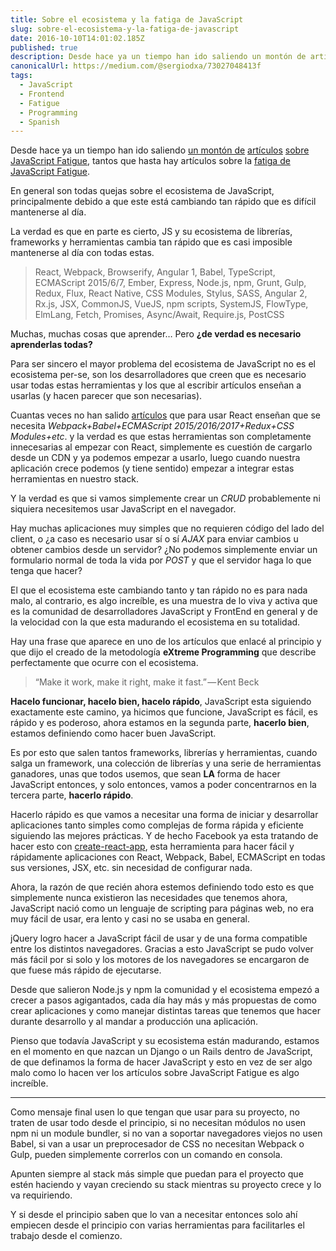 ```yaml
---
title: Sobre el ecosistema y la fatiga de JavaScript
slug: sobre-el-ecosistema-y-la-fatiga-de-javascript
date: 2016-10-10T14:01:02.185Z
published: true
description: Desde hace ya un tiempo han ido saliendo un montón de artículos sobre JS Fatigue, tantos que hasta hay artículos sobre la fatiga de esta.
canonicalUrl: https://medium.com/@sergiodxa/73027048413f
tags:
  - JavaScript
  - Frontend
  - Fatigue
  - Programming
  - Spanish
---
```


Desde hace ya un tiempo han ido saliendo [un montón de](https://hackernoon.com/how-it-feels-to-learn-javascript-in-2016-d3a717dd577f) [artículos](http://thefullstack.xyz/javascript-fatigue/) [sobre](https://segment.com/blog/the-deep-roots-of-js-fatigue/) [JavaScript Fatigue](https://medium.com/@ericclemmons/javascript-fatigue-48d4011b6fc4#.elafgu3z8), tantos que hasta hay artículos sobre la [fatiga de](http://www.2ality.com/2016/02/js-fatigue-fatigue.html) [JavaScript Fatigue](https://medium.freecodecamp.com/javascript-fatigue-fatigue-66ffb619f6ce#.yiv2p54ox).

En general son todas quejas sobre el ecosistema de JavaScript, principalmente debido a que este está cambiando tan rápido que es difícil mantenerse al día.

La verdad es que en parte es cierto, JS y su ecosistema de librerías, frameworks y herramientas cambia tan rápido que es casi imposible mantenerse al día con todas estas.

> React, Webpack, Browserify, Angular 1, Babel, TypeScript, ECMAScript 2015/6/7, Ember, Express, Node.js, npm, Grunt, Gulp, Redux, Flux, React Native, CSS Modules, Stylus, SASS, Angular 2, Rx.js, JSX, CommonJS, VueJS, npm scripts, SystemJS, FlowType, ElmLang, Fetch, Promises, Async/Await, Require.js, PostCSS

Muchas, muchas cosas que aprender… Pero **¿de verdad es necesario aprenderlas todas?**

Para ser sincero el mayor problema del ecosistema de JavaScript no es el ecosistema per-se, son los desarrolladores que creen que es necesario usar todas estas herramientas y los que al escribir artículos enseñan a usarlas (y hacen parecer que son necesarias).

Cuantas veces no han salido [artículos](https://medium.com/@zacharykuhn/a-gentle-intro-to-react-part-1-82ef6b16973c#.826p51mo2) que para usar React enseñan que se necesita _Webpack+Babel+ECMAScript 2015/2016/2017+Redux+CSS Modules+etc_. y la verdad es que estas herramientas son completamente innecesarias al empezar con React, simplemente es cuestión de cargarlo desde un CDN y ya podemos empezar a usarlo, luego cuando nuestra aplicación crece podemos (y tiene sentido) empezar a integrar estas herramientas en nuestro stack.

Y la verdad es que si vamos simplemente crear un _CRUD_ probablemente ni siquiera necesitemos usar JavaScript en el navegador.

Hay muchas aplicaciones muy simples que no requieren código del lado del client, o ¿a caso es necesario usar sí o sí _AJAX_ para enviar cambios u obtener cambios desde un servidor? ¿No podemos simplemente enviar un formulario normal de toda la vida por _POST_ y que el servidor haga lo que tenga que hacer?

El que el ecosistema este cambiando tanto y tan rápido no es para nada malo, al contrario, es algo increíble, es una muestra de lo viva y activa que es la comunidad de desarrolladores JavaScript y FrontEnd en general y de la velocidad con la que esta madurando el ecosistema en su totalidad.

Hay una frase que aparece en uno de los artículos que enlacé al principio y que dijo el creado de la metodología **eXtreme Programming** que describe perfectamente que ocurre con el ecosistema.

> “Make it work, make it right, make it fast.” — Kent Beck

**Hacelo funcionar, hacelo bien, hacelo rápido**, JavaScript esta siguiendo exactamente este camino, ya hicimos que funcione, JavaScript es fácil, es rápido y es poderoso, ahora estamos en la segunda parte, **hacerlo bien**, estamos definiendo como hacer buen JavaScript.

Es por esto que salen tantos frameworks, librerías y herramientas, cuando salga un framework, una colección de librerías y una serie de herramientas ganadores, unas que todos usemos, que sean **LA** forma de hacer JavaScript entonces, y solo entonces, vamos a poder concentrarnos en la tercera parte, **hacerlo rápido**.

Hacerlo rápido es que vamos a necesitar una forma de iniciar y desarrollar aplicaciones tanto simples como complejas de forma rápida y eficiente siguiendo las mejores prácticas. Y de hecho Facebook ya esta tratando de hacer esto con [create-react-app](https://github.com/facebookincubator/create-react-app), esta herramienta para hacer fácil y rápidamente aplicaciones con React, Webpack, Babel, ECMAScript en todas sus versiones, JSX, etc. sin necesidad de configurar nada.

Ahora, la razón de que recién ahora estemos definiendo todo esto es que simplemente nunca existieron las necesidades que tenemos ahora, JavaScript nació como un lenguaje de scripting para páginas web, no era muy fácil de usar, era lento y casi no se usaba en general.

jQuery logro hacer a JavaScript fácil de usar y de una forma compatible entre los distintos navegadores. Gracias a esto JavaScript se pudo volver más fácil por si solo y los motores de los navegadores se encargaron de que fuese más rápido de ejecutarse.

Desde que salieron Node.js y npm la comunidad y el ecosistema empezó a crecer a pasos agigantados, cada día hay más y más propuestas de como crear aplicaciones y como manejar distintas tareas que tenemos que hacer durante desarrollo y al mandar a producción una aplicación.

Pienso que todavía JavaScript y su ecosistema están madurando, estamos en el momento en que nazcan un Django o un Rails dentro de JavaScript, de que definamos la forma de hacer JavaScript y esto en vez de ser algo malo como lo hacen ver los artículos sobre JavaScript Fatigue es algo increíble.

---

Como mensaje final usen lo que tengan que usar para su proyecto, no traten de usar todo desde el principio, si no necesitan módulos no usen npm ni un module bundler, si no van a soportar navegadores viejos no usen Babel, si van a usar un preprocesador de CSS no necesitan Webpack o Gulp, pueden simplemente correrlos con un comando en consola.

Apunten siempre al stack más simple que puedan para el proyecto que estén haciendo y vayan creciendo su stack mientras su proyecto crece y lo va requiriendo.

Y si desde el principio saben que lo van a necesitar entonces solo ahí empiecen desde el principio con varias herramientas para facilitarles el trabajo desde el comienzo.
